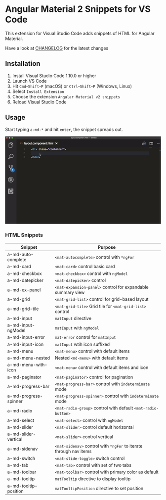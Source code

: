 # Angular Material 2 Snippets for VS Code

This extension for Visual Studio Code adds snippets of HTML for Angular Material.

Have a look at [CHANGELOG](CHANGELOG.md) for the latest changes

## Installation

1. Install Visual Studio Code 1.10.0 or higher
1. Launch VS Code
1. Hit `Cmd`-`Shift`-`P` (macOS) or `Ctrl`-`Shift`-`P` (Windows, Linux)
1. Select `Install Extension`
1. Choose the extension `Angular Material v2 snippets`
1. Reload Visual Studio Code

## Usage

Start typing `a-md-*` and hit `enter`, the snippet spreads out.

![Use Extension](images/usage.gif)

### HTML Snippets

| Snippet                      | Purpose                             		                            |
|------------------------------|--------------------------------------------------------------------|
| a-md-auto-complete           | `<mat-autocomplete>`  control with `*ngFor`                        |
| a-md-card         		   | `<mat-card>` control basic card                                        |
| a-md-checkbox                | `<mat-checkbox>` control with `ngModel`                            |
| a-md-datepicker              | `<mat-datepicker>` control 					                              |
| a-md-ex-panel                | `<mat-expansion-panel>` control for expandable summary view        |
| a-md-grid                    | `<mat-grid-list>` control for grid-based layout 				          	|
| a-md-grid-tile               | `<mat-grid-tile>` Grid tile for `<mat-grid-list>` control                       |
| a-md-input                   | `matInput` directive					                                |
| a-md-input-ngModel           | `matInput` with `ngModel` 					                |
| a-md-input-error             | `mat-error` control for `matInput`				                    |
| a-md-input-icon              | `matInput` wtih icon suffixed				                    |
| a-md-menu		               | `<mat-menu>` control with default items                              |
| a-md-menu-nested             | Nested `<md-menu>` with default items                              |
| a-md-menu-with-icon		   | `<mat-menu>` control with default items and icon                  |
| a-md-paginator               | `<mat-paginator>` control for pagination                           |
| a-md-progress-bar            | `<mat-progress-bar>` control with `indeterminate` mode             |
| a-md-progress-spinner        | `<mat-progress-spinner>` control with `indeterminate` mode         |
| a-md-radio                   | `<mat-radio-group>` control with default `<mat-radio-button>`      |
| a-md-select                  | `<mat-select>` control with `ngModel`		                          |
| a-md-slider                  | `<mat-slider>` control default horizontal                          |
| a-md-slider-vertical         | `<mat-slider>` control vertical                                    |
| a-md-sidenav                 | `<mat-sidenav>` control with `*ngFor` to iterate through nav items |
| a-md-switch                  | `<mat-slide-toggle>` switch control                                |
| a-md-tab                     | `<mat-tab>` control with set of two tabs                           |
| a-md-toolbar                 | `<mat-toolbar>` control with primary color as default              |
| a-md-tooltip                 | `matTooltip` directive to display tooltip                          |
| a-md-tooltip-position        | `matTooltipPosition` directive to set position                     |